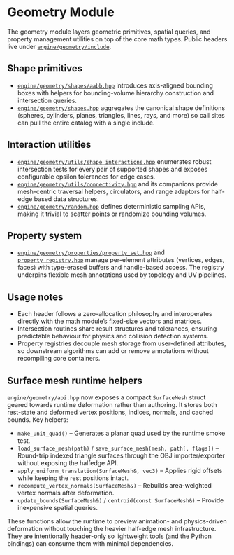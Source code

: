 # Geometry Module

The geometry module layers geometric primitives, spatial queries, and property management utilities on top
of the core math types. Public headers live under [`engine/geometry/include`](../../engine/geometry/include).

## Shape primitives
- [`engine/geometry/shapes/aabb.hpp`](../../engine/geometry/include/engine/geometry/shapes/aabb.hpp)
  introduces axis-aligned bounding boxes with helpers for bounding-volume hierarchy construction and
  intersection queries.
- [`engine/geometry/shapes.hpp`](../../engine/geometry/include/engine/geometry/shapes.hpp) aggregates the
  canonical shape definitions (spheres, cylinders, planes, triangles, lines, rays, and more) so call sites
  can pull the entire catalog with a single include.

## Interaction utilities
- [`engine/geometry/utils/shape_interactions.hpp`](../../engine/geometry/include/engine/geometry/utils/shape_interactions.hpp)
  enumerates robust intersection tests for every pair of supported shapes and exposes configurable epsilon
  tolerances for edge cases.
- [`engine/geometry/utils/connectivity.hpp`](../../engine/geometry/include/engine/geometry/utils/connectivity.hpp)
  and its companions provide mesh-centric traversal helpers, circulators, and range adaptors for
  half-edge based data structures.
- [`engine/geometry/random.hpp`](../../engine/geometry/include/engine/geometry/random.hpp) defines
  deterministic sampling APIs, making it trivial to scatter points or randomize bounding volumes.

## Property system
- [`engine/geometry/properties/property_set.hpp`](../../engine/geometry/include/engine/geometry/properties/property_set.hpp)
  and [`property_registry.hpp`](../../engine/geometry/include/engine/geometry/properties/property_registry.hpp)
  manage per-element attributes (vertices, edges, faces) with type-erased buffers and handle-based access.
  The registry underpins flexible mesh annotations used by topology and UV pipelines.

## Usage notes
- Each header follows a zero-allocation philosophy and interoperates directly with the math module’s
  fixed-size vectors and matrices.
- Intersection routines share result structures and tolerances, ensuring predictable behaviour for physics
  and collision detection systems.
- Property registries decouple mesh storage from user-defined attributes, so downstream algorithms can add
  or remove annotations without recompiling core containers.

## Surface mesh runtime helpers

`engine/geometry/api.hpp` now exposes a compact `SurfaceMesh` struct geared towards runtime deformation rather than
authoring. It stores both rest-state and deformed vertex positions, indices, normals, and cached bounds. Key helpers:

- `make_unit_quad()` – Generates a planar quad used by the runtime smoke test.
- `load_surface_mesh(path)` / `save_surface_mesh(mesh, path[, flags])` – Round-trip indexed triangle surfaces through the
  OBJ importer/exporter without exposing the halfedge API.
- `apply_uniform_translation(SurfaceMesh&, vec3)` – Applies rigid offsets while keeping the rest positions intact.
- `recompute_vertex_normals(SurfaceMesh&)` – Rebuilds area-weighted vertex normals after deformation.
- `update_bounds(SurfaceMesh&)` / `centroid(const SurfaceMesh&)` – Provide inexpensive spatial queries.

These functions allow the runtime to preview animation- and physics-driven deformation without touching the heavier
half-edge mesh infrastructure. They are intentionally header-only so lightweight tools (and the Python bindings) can
consume them with minimal dependencies.
